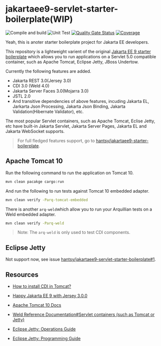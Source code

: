 # jakartaee9-servlet-starter-boilerplate(WIP)

![Compile and build](https://github.com/hantsy/jakartaee9-servlet-starter-boilerplate/workflows/Build/badge.svg)
![Unit Test](https://github.com/hantsy/jakartaee9-servlet-starter-boilerplate/workflows/test/badge.svg)
[![Quality Gate Status](https://sonarcloud.io/api/project_badges/measure?project=hantsy_jakartaee9-servlet-starter-boilerplate&metric=alert_status)](https://sonarcloud.io/dashboard?id=hantsy_jakartaee9-servlet-starter-boilerplate)
[![Coverage](https://sonarcloud.io/api/project_badges/measure?project=hantsy_jakartaee9-servlet-starter-boilerplate&metric=coverage)](https://sonarcloud.io/dashboard?id=hantsy_jakartaee9-servlet-starter-boilerplate)

Yeah, this is anoter starter boilerplate project for Jakarta EE developers.

This repository is a lightweight varient of the original [Jakarta EE 9 starter boilerplate](https://github.com/hantsy/jakartaee9-starter-boilerplate) which allows you to run applications on a Servlet 5.0 compatible container, such as Apache Tomcat, Eclipse Jetty, JBoss Undertow.

Currently the following features are added.

* Jakarta REST 3.0(Jersey 3.0)
* CDI 3.0 (Weld 4.0)
* Jakarta Server Faces 3.0(Mojarra 3.0)
* JSTL 2.0
* And transitive dependencies of above features, incuding Jakarta EL, Jarkarta Json Processing, Jakarta Json Binding, Jakarta Validation(Hibernate Validator), etc.

The most popular Servlet containers, such as Apache Tomcat, Eclise Jetty, etc have built-in Jakarta Servlet, Jakarta Server Pages, Jakarta EL and Jakarta WebSocket supports.

> For full fledged features support, go to [hantsy/jakartaee9-starter-boilerplate](https://github.com/hantsy/jakartaee9-starter-boilerplate).

## Apache Tomcat 10

Run the following command to run the application on Tomcat 10.

```bash
mvn clean pacakge cargo:run
```

And run the following to run tests against Tomcat 10 embedded adapter.

```bash 
mvn clean verify -Parq-tomcat-embedded
```

There is another `arq-weld`which allow you to run your Arquillian tests on a Weld embedded adapter.

```bash 
mvn clean verify -Parq-weld
```

> Note: The `arq-weld` is only used to test CDI components.

## Eclipse Jetty 

Not support now, see issue [hantsy/jakartaee9-servlet-starter-boilerplate#1](https://github.com/hantsy/jakartaee9-servlet-starter-boilerplate/issues/1).

## Resources

* [How to install CDI in Tomcat?](https://balusc.omnifaces.org/2013/10/how-to-install-cdi-in-tomcat.html)

* [Happy Jakarta EE 9 with Jersey 3.0.0](http://blog.supol.cz/?p=235)

* [Apache Tomcat 10 Docs](https://tomcat.apache.org/tomcat-10.0-doc)

* [Weld Reference Documentation#Servlet containers (such as Tomcat or Jetty)](https://docs.jboss.org/weld/reference/latest/en-US/html/environments.html#weld-servlet)

* [Eclipse Jetty: Operations Guide](https://www.eclipse.org/jetty/documentation/jetty-11/operations-guide/index.html)

* [Eclipse Jetty: Programming Guide](http://www.eclipse.org/jetty/documentation/jetty-11/programming-guide/index.html)

  

